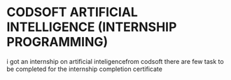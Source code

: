 # CODSOFT ARTIFICIAL INTELLIGENCE (INTERNSHIP PROGRAMMING)
i got an internship on artificial inteligencefrom codsoft there are few task to be completed for the internship completion certificate
